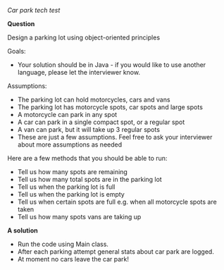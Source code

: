 *Car park tech test*

**Question**

Design a parking lot using object-oriented principles

Goals:
- Your solution should be in Java - if you would like to use another language, please let the interviewer know.

Assumptions:
- The parking lot can hold motorcycles, cars and vans
- The parking lot has motorcycle spots, car spots and large spots
- A motorcycle can park in any spot
- A car can park in a single compact spot, or a regular spot
- A van can park, but it will take up 3 regular spots
- These are just a few assumptions. Feel free to ask your interviewer about more assumptions as needed

Here are a few methods that you should be able to run:
- Tell us how many spots are remaining
- Tell us how many total spots are in the parking lot
- Tell us when the parking lot is full
- Tell us when the parking lot is empty
- Tell us when certain spots are full e.g. when all motorcycle spots are taken
- Tell us how many spots vans are taking up


**A solution**

- Run the code using Main class.
- After each parking attempt general stats about car park are logged.
- At moment no cars leave the car park!
